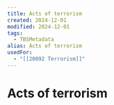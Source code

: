 ```yaml
---
title: Acts of terrorism
created: 2024-12-01
modified: 2024-12-01
tags:
  - TBSMetadata
alias: Acts of terrorism
usedFor:
  - "[[20092 Terrorism]]"
---
```

# Acts of terrorism
